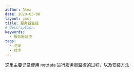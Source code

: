 ```yaml
---
author: Alex
date: 2020-03-08
layout: post
title: 服务器监控
# description: 
keywords: 
  - 服务器监控
tags:
  - 记录
  - 技术
---
```


这里主要记录使用 netdata 进行服务器监控的过程，以及安装方法
